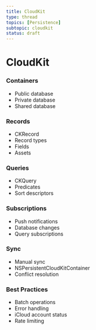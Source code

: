 ```yaml
---
title: CloudKit
type: thread
topics: [Persistence]
subtopic: cloudkit
status: draft
---
```


# CloudKit


### Containers
- Public database
- Private database
- Shared database

### Records
- CKRecord
- Record types
- Fields
- Assets

### Queries
- CKQuery
- Predicates
- Sort descriptors

### Subscriptions
- Push notifications
- Database changes
- Query subscriptions

### Sync
- Manual sync
- NSPersistentCloudKitContainer
- Conflict resolution

### Best Practices
- Batch operations
- Error handling
- iCloud account status
- Rate limiting

